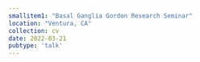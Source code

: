 ```yaml
---
smallitem1: "Basal Ganglia Gordon Research Seminar"
location: "Ventura, CA"
collection: cv
date: 2022-03-21
pubtype: 'talk'
---
```

